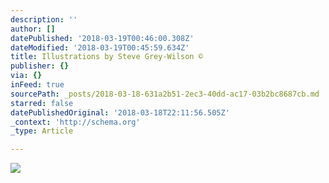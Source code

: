 ```yaml
---
description: ''
author: []
datePublished: '2018-03-19T00:46:00.308Z'
dateModified: '2018-03-19T00:45:59.634Z'
title: Illustrations by Steve Grey-Wilson ©
publisher: {}
via: {}
inFeed: true
sourcePath: _posts/2018-03-18-631a2b51-2ec3-40dd-ac17-03b2bc8687cb.md
starred: false
datePublishedOriginal: '2018-03-18T22:11:56.505Z'
_context: 'http://schema.org'
_type: Article

---
```

![](https://the-grid-user-content.s3-us-west-2.amazonaws.com/77f4313f-4751-4694-9eb4-c6d912c86fa4.png)